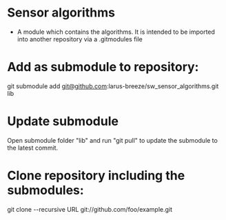 # Sensor algorithms
- A module which contains the algorithms. It is intended to be imported into another repository via a .gitmodules file
    
# Add as submodule to repository:
git submodule add git@github.com:larus-breeze/sw_sensor_algorithms.git lib

# Update submodule
Open submodule folder "lib" and run "git pull" to update the submodule to the latest commit. 

# Clone repository including the submodules: 
git clone --recursive URL git://github.com/foo/example.git
